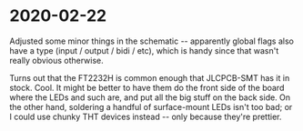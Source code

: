 # 2020-02-22

Adjusted some minor things in the schematic -- apparently global flags also
have a type (input / output / bidi / etc), which is handy since that wasn't
really obvious otherwise.

Turns out that the FT2232H is common enough that JLCPCB-SMT has it in stock.
Cool.  It might be better to have them do the front side of the board where the
LEDs and such are, and put all the big stuff on the back side. On the other hand,
soldering a handful of surface-mount LEDs isn't too bad; or I could use chunky
THT devices instead -- only because they're prettier.
